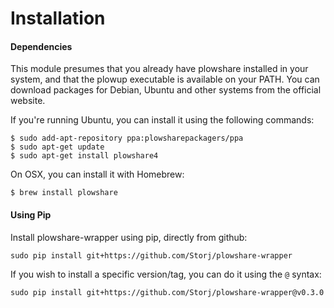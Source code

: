 Installation
============

#### Dependencies

This module presumes that you already have plowshare installed in your system,
and that the plowup executable is available on your PATH. You can download
packages for Debian, Ubuntu and other systems from the official website.

If you're running Ubuntu, you can install it using the following commands:

    $ sudo add-apt-repository ppa:plowsharepackagers/ppa
    $ sudo apt-get update
    $ sudo apt-get install plowshare4

On OSX, you can install it with Homebrew:

    $ brew install plowshare

#### Using Pip

Install plowshare-wrapper using pip, directly from github:

    sudo pip install git+https://github.com/Storj/plowshare-wrapper

If you wish to install a specific version/tag, you can do it using the `@` syntax:

    sudo pip install git+https://github.com/Storj/plowshare-wrapper@v0.3.0
